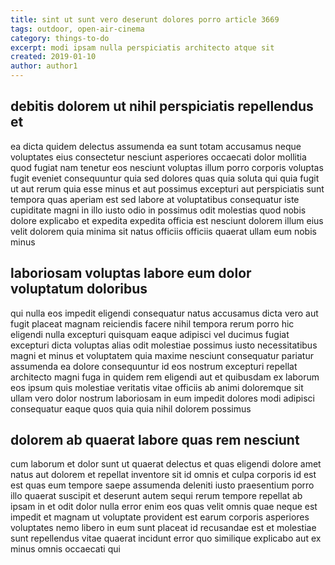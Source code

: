 ```yaml
---
title: sint ut sunt vero deserunt dolores porro article 3669
tags: outdoor, open-air-cinema
category: things-to-do
excerpt: modi ipsam nulla perspiciatis architecto atque sit
created: 2019-01-10
author: author1
---
```


## debitis dolorem ut nihil perspiciatis repellendus et

ea dicta quidem delectus assumenda ea sunt totam accusamus neque voluptates eius consectetur nesciunt asperiores occaecati dolor mollitia quod fugiat nam tenetur eos nesciunt voluptas illum porro corporis voluptas fugit eveniet consequuntur quia sed dolores quas quia soluta qui quia fugit ut aut rerum quia esse minus et aut possimus excepturi aut perspiciatis sunt tempora quas aperiam est sed labore at voluptatibus consequatur iste cupiditate magni in illo iusto odio in possimus odit molestias quod nobis dolore explicabo et expedita expedita officia est nesciunt dolorem illum eius velit dolorem quia minima sit natus officiis officiis quaerat ullam eum nobis minus

## laboriosam voluptas labore eum dolor voluptatum doloribus

qui nulla eos impedit eligendi consequatur natus accusamus dicta vero aut fugit placeat magnam reiciendis facere nihil tempora rerum porro hic eligendi nulla excepturi quisquam eaque adipisci vel ducimus fugiat excepturi dicta voluptas alias odit molestiae possimus iusto necessitatibus magni et minus et voluptatem quia maxime nesciunt consequatur pariatur assumenda ea dolore consequuntur id eos nostrum excepturi repellat architecto magni fuga in quidem rem eligendi aut et quibusdam ex laborum eos ipsum quis molestiae veritatis vitae officiis ab animi doloremque sit ullam vero dolor nostrum laboriosam in eum impedit dolores modi adipisci consequatur eaque quos quia quia nihil dolorem possimus

## dolorem ab quaerat labore quas rem nesciunt

cum laborum et dolor sunt ut quaerat delectus et quas eligendi dolore amet natus aut dolorem et repellat inventore sit id omnis et culpa corporis id est est quas eum tempore saepe assumenda deleniti iusto praesentium porro illo quaerat suscipit et deserunt autem sequi rerum tempore repellat ab ipsam in et odit dolor nulla error enim eos quas velit omnis quae neque est impedit et magnam ut voluptate provident est earum corporis asperiores voluptates nemo libero in eum sunt placeat id recusandae est et molestiae sunt repellendus vitae quaerat incidunt error quo similique explicabo aut ex minus omnis occaecati qui
